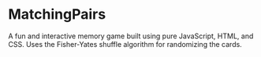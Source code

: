 # MatchingPairs
A fun and interactive memory game built using pure JavaScript, HTML, and CSS. Uses the Fisher-Yates shuffle algorithm for randomizing the cards.
